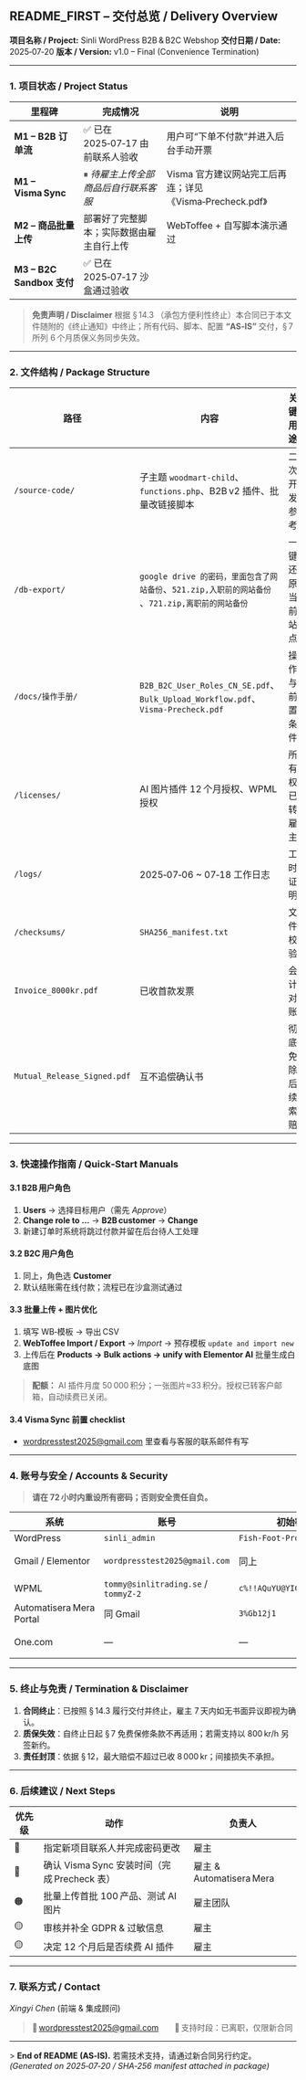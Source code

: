 ## README\_FIRST – 交付总览 / Delivery Overview

**项目名称 / Project:** Sinli WordPress B2B & B2C Webshop
**交付日期 / Date:** 2025‑07‑20
**版本 / Version:** v1.0 – Final (Convenience Termination)

---

### 1. 项目状态 / Project Status

| 里程碑                     | 完成情况                    | 说明                                        |
| ----------------------- | ----------------------- | ----------------------------------------- |
| **M1 – B2B 订单流**        | ✅ 已在 2025‑07‑17 由前联系人验收 | 用户可“下单不付款”并进入后台手动开票                       |
| **M1 – Visma Sync**     | ⏸ *待雇主上传全部商品后自行联系客服*     | Visma 官方建议网站完工后再连；详见《Visma‑Precheck.pdf》  |
| **M2 – 商品批量上传**         | 部署好了完整脚本；实际数据由雇主自行上传    | WebToffee + 自写脚本演示通过                      |
| **M3 – B2C Sandbox 支付** | ✅ 已在 2025‑07‑17 沙盒通过验收  |                                           |

> **免责声明 / Disclaimer**
> 根据 § 14.3 （承包方便利性终止）本合同已于本文件随附的《终止通知》中终止；所有代码、脚本、配置 **“AS‑IS”** 交付，§ 7 所列 6 个月质保义务同步失效。

---

### 2. 文件结构 / Package Structure

| 路径                          | 内容                                                                             | 关键用途     |
| --------------------------- | ------------------------------------------------------------------------------ | -------- |
| `/source-code/`             | 子主题 `woodmart-child`、`functions.php`、B2B v2 插件、批量改链接脚本                         | 二次开发参考   |
| `/db-export/`               | `google drive 的密码，里面包含了网站备份`、`521.zip,入职前的网站备份` 、`721.zip,离职前的网站备份`                                  | 一键还原当前站点 |
| `/docs/操作手册/`               | `B2B_B2C_User_Roles_CN_SE.pdf`、`Bulk_Upload_Workflow.pdf`、`Visma‑Precheck.pdf` | 操作与前置条件  |
| `/licenses/`                | AI 图片插件 12 个月授权、WPML 授权                                                        | 所有权已转雇主  |
| `/logs/`                    | 2025‑07‑06 \~ 07‑18 工作日志                                                       | 工时证明     |
| `/checksums/`               | `SHA256_manifest.txt`                                                          | 文件校验     |
| `Invoice_8000kr.pdf`        | 已收首款发票                                                                         | 会计对账     |
| `Mutual_Release_Signed.pdf` | 互不追偿确认书                                                                        | 彻底免除后续索赔 |

---

### 3. 快速操作指南 / Quick‑Start Manuals

#### 3.1 B2B 用户角色

1. **Users** → 选择目标用户（需先 *Approve*）
2. **Change role to …** → **B2B customer** → **Change**
3. 新建订单时系统将跳过付款并留在后台待人工处理

#### 3.2 B2C 用户角色

1. 同上，角色选 **Customer**
2. 默认结账需在线付款；流程已在沙盒测试通过

#### 3.3 批量上传 + 图片优化

1. 填写 WB‑模板 → 导出 CSV
2. **WebToffee Import / Export** → *Import* → 预存模板 `update and import new`
3. 上传后在 **Products → Bulk actions → unify with Elementor AI** 批量生成白底图

> **配额：** AI 插件月度 50 000 积分；一张图片≈33 积分。授权已转客户邮箱，自动续费已关闭。

#### 3.4 Visma Sync 前置 checklist

* wordpresstest2025@gmail.com 里查看与客服的联系邮件有写

---

### 4. 账号与安全 / Accounts & Security

> **请在 72 小时内重设所有密码；否则安全责任自负。**

| 系统                       | 账号                                   | 初始密码                       | 备注          |
| ------------------------ | ------------------------------------ | -------------------------- | ----------- |
| WordPress                | `sinli_admin`                        | `Fish‑Foot‑Produce‑Winter` | Super Admin |
| Gmail / Elementor        | `wordpresstest2025@gmail.com`        | 同上                         | 用于插件登录      |
| WPML                     | `tommy@sinlitrading.se` / `tommyZ-2` | `c%!!AQuYU@YICAM1`         | 主邮箱已转       |
| Automatisera Mera Portal | 同 Gmail                              | `3%Gb12j1`                 | Visma 连接    |
| One.com                  | —                                    | —                          | 请老板自行创建     |

---

### 5. 终止与免责 / Termination & Disclaimer

1. **合同终止**：已按照 § 14.3 履行交付并终止，雇主 7 天内如无书面异议即视为确认。
2. **质保失效**：自终止日起 § 7 免费保修条款不再适用；若需支持以 800 kr/h 另签新约。
3. **责任封顶**：依据 § 12，最大赔偿不超过已收 8 000 kr；间接损失不承担。

---

### 6. 后续建议 / Next Steps

| 优先级 | 动作                                | 负责人                    |
| --- | --------------------------------- | ---------------------- |
| 🔴  | 指定新项目联系人并完成密码更改                   | 雇主                     |
| 🔴  | 确认 Visma Sync 安装时间（完成 Precheck 表） | 雇主 & Automatisera Mera |
| 🟠  | 批量上传首批 100 产品、测试 AI 图片            | 雇主团队                   |
| 🟡  | 审核并补全 GDPR & 过敏信息                 | 雇主                     |
| 🟡  | 决定 12 个月后是否续费 AI 插件               | 雇主                     |

---

### 7. 联系方式 / Contact

*Xingyi Chen* (前端 & 集成顾问)

> 📧 [wordpresstest2025@gmail.com](mailto:wordpresstest2025@gmail.com)  📆 支持时段：已离职，仅限新合同

---

\> **End of README (AS‑IS).** 若需技术支持，请通过新合同另行约定。
*(Generated on 2025‑07‑20 / SHA‑256 manifest attached in package)*
